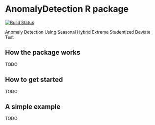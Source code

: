 # AnomalyDetection R package

[![Build Status](https://travis-ci.org/twitter/AnomalyDetection.png)](https://travis-ci.org/twitter/AnomalyDetection)

Anomaly Detection Using Seasonal Hybrid Extreme Studentized Deviate Test

## How the package works

TODO

## How to get started

TODO

## A simple example

TODO

